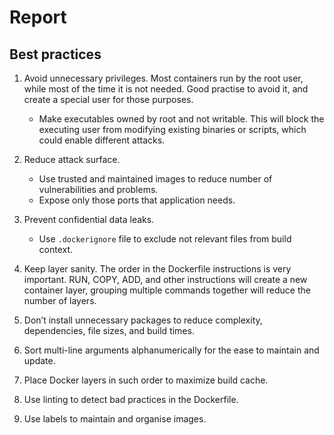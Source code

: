Report
=========

## Best practices

1. Avoid unnecessary privileges. Most containers run by the root user, while most of the 
time it is not needed. Good practise to avoid it, and create a special user for those purposes.
   * Make executables owned by root and not writable. This will block the executing user 
   from modifying existing binaries or scripts, which could enable different attacks.

2. Reduce attack surface.
   * Use trusted and maintained images to reduce number of vulnerabilities and problems.
   * Expose only those ports that application needs.

3. Prevent confidential data leaks.
   * Use `.dockerignore` file to exclude not relevant files from build context.

4. Keep layer sanity. The order in the Dockerfile instructions is very important.
RUN, COPY, ADD, and other instructions will create a new container layer, grouping multiple commands
together will reduce the number of layers.

5. Don’t install unnecessary packages to reduce complexity, dependencies, file sizes, and build times.

6. Sort multi-line arguments alphanumerically for the ease to maintain and update.

7. Place Docker layers in such order to maximize build cache.

8. Use linting to detect bad practices in the Dockerfile.

9. Use labels to maintain and organise images.
